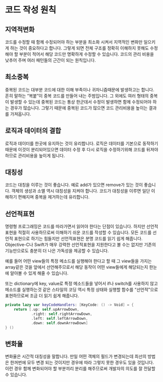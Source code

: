 # 코드 작성 원칙


## 지역적변화

코드를 수정할 때 함께 수정되어야 하는 부분을 최소화 시켜서 지역적인 변화만 일으키게 하는 것이 중요하다고 합니다. 그렇게 되면 전체 구조를 정확히 이해하지 못해도 수정해야 할 부분이 적어서 해당 코드만 명확하게 수정할 수 있습니다. 코드의 관리 비용을 낮추어 주며 여러 패턴들의 근간이 되는 원칙입니다.

## 최소중복

중복된 코드는 대부분 코드에 대한 이해 부족이나 귀차니즘때문에 발생하고는 합니다. 흔히 말하는 “복붙”이 중복 코드를 만들어 내는 주범입니다. 그 외에도 여러 형태의 중복이 발생할 수 있는데 중복된 코드는 통상 한군데서 수정이 발생하면 함께 수정되어야 하는 경우가 많습니다. 그렇기 때문에 중복된 코드가 많으면 코드 관리비용을 높이는 결과를 가져옵니다.

## 로직과 데이터의 결합

로직과 데이터를 한곳에 유지하는 것이 유리합니다. 로직은 데이터를 기본으로 동작하기 때문에 이것이 분리되어있으면 데이터 수정 후 다시 로직을 수정하기위해 코드를 뒤져야 하므로 관리비용을 높이게 됩니다.

## 대칭성

코드는 대칭을 이루는 것이 좋습니다. 예로 add가 있으면 remove가 있는 것이 좋습니다. 객체의 생성과 소멸 역시 대칭성을 지켜야 합니다. 코드가 대칭성을 이루면 일단 이해하기 편해지며 중복을 제거하는데 유리합니다.

## 선언적표현

명령형 프로그래밍은 코드를 따라가면서 읽어야 한다는 단점이 있습니다. 하지만 선언적 표현을 적절히 사용하므로써 이해하기 쉬운 코드를 작성할 수 있습니다. 모든 코드를 선언적 표현으로 하기는 힘들지만 선언적표현은 분명 코드를 읽기 쉽게 해줍니다. Objective-C나 Swift가 매우 강력한 선언적표현을 지원한다고 볼 수는 없지만 기존의 기능만으로도 충분히 더 나은 가독성을 제공할 수 있습니다.

예를 들어 어떤 view들의 특정 메소드를 실행해야 한다고 할 때 그 view들을 가지는 array같은 것을 앞에서 선언해주므로서 해당 동작이 어떤 view들에게 해당되는지 한눈에 알아볼 수 있게 해줄 수 있습니다.

또는 dictionary에 key, value로 특정 메소드들을 넣어서 if나 switch를 사용하지 않고 메소드를 실행하는것 같은 스타일의 코딩 역시 특정 상태와 실행할 함수를 “선언적”으로 표현하므로써 조금 더 읽기 쉽게 해줍니다.

```swift
private lazy var keyCodeHandlers: [KeyCode: () -> Void] = {
    return [.up: self.upArrowDown,
            .right: self.rightArrowDown,
            .left: self.leftArrowDown,
            .down: self.downArrowDown]
} ()
```
## 변화율 

변화율은 시간적 대칭성을 말합니다. 만일 어떤 객체의 필드가 변경되는데 최선의 방법은 한꺼번에 모두 변경 되는 것이지만 경우에 따라 그렇지 못한 경우도 있을 것입니다. 이런 경우 함께 변화되어야 할 부분끼리 분리를 해주므로써 개발자의 의도를 잘 전달할 수 있습니다.
